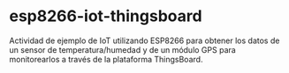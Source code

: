 # esp8266-iot-thingsboard
Actividad de ejemplo de IoT utilizando ESP8266 para obtener los datos de un sensor de temperatura/humedad y de un módulo GPS para monitorearlos a través de la plataforma ThingsBoard.
